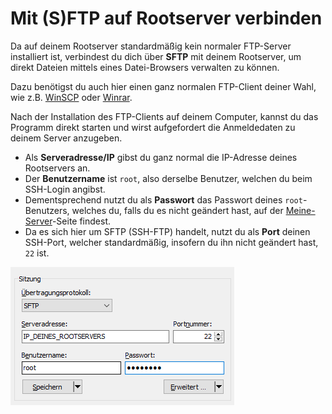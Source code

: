 # Mit (S)FTP auf Rootserver verbinden

Da auf deinem Rootserver standardmäßig kein normaler FTP-Server installiert ist, verbindest du dich über **SFTP** mit deinem Rootserver, um direkt Dateien mittels eines Datei-Browsers verwalten zu können.

Dazu benötigst du auch hier einen ganz normalen FTP-Client deiner Wahl, wie z.B. [WinSCP](https://winscp.net/eng/download.php) oder [Winrar](https://winrar.de/download.php).

Nach der Installation des FTP-Clients auf deinem Computer, kannst du das Programm direkt starten und wirst aufgefordert die Anmeldedaten zu deinem Server anzugeben.

* Als **Serveradresse/IP** gibst du ganz normal die IP-Adresse deines Rootservers an.
* Der **Benutzername** ist `root`, also derselbe Benutzer, welchen du beim SSH-Login angibst.
* Dementsprechend nutzt du als **Passwort** das Passwort deines `root`-Benutzers, welches du, falls du es nicht geändert hast, auf der [Meine-Server](https://mc-host24.de/myservers#rootserver)-Seite findest.
* Da es sich hier um SFTP (SSH-FTP) handelt, nutzt du als **Port** deinen SSH-Port, welcher standardmäßig, insofern du ihn nicht geändert hast, `22` ist.

![Hier siehst du ein Verbindungsbeispiel aus WinSCP](../.gitbook/assets/sftp-verbinden.png)